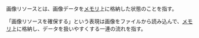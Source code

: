  
画像リソースとは、画像データを[メモリ](メモリ.md)上に格納した状態のことを指す。

「画像リソースを確保する」という表現は画像をファイルから読み込んで、[メモリ](メモリ.md)上に格納し、データを扱いやすくする一連の流れを指す。